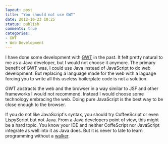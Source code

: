 ```yaml
---
layout: post
title: "You should not use GWT"
date: 2012-10-23 10:25
status: publish
comments: true
categories: 
- GWT
- Web Development
---
```


I have done some development with
[GWT](https://developers.google.com/web-toolkit/) in the past. It felt
pretty natural to me as a Java developer, but I would not choose it
anymore. The primary benefit of GWT was, I could use Java instead of
JavaScript to do web development. But replacing a language made for
the web with a laguage forcing you to write all this useless
boilerplate code is not a solution.

GWT abstracts the web and the browser in a way similar to JSF and
other frameworks I would not recommend. Instead I would choose some
technology embracing the web. Doing pure JavaScript is the best way to
be close enough to the browser.

If you do not like JavaScript's syntax, you should try CoffeeScript or
even LispyScript but not Java. From a Java developers point of view,
this might be a hard topic. You know your IDE and neither CoffeScript
nor JavaScript integrate as well into it as Java does. But it is never
to late to learn programming without a
[walker](https://en.wikipedia.org/wiki/Walker_\(mobility\)).
